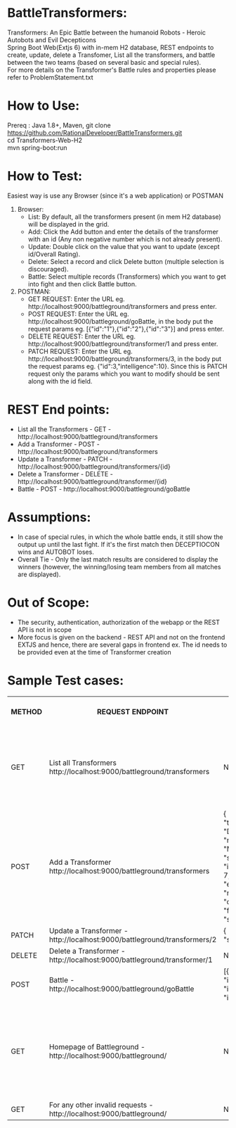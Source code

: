 # BattleTransformers:
Transformers: An Epic Battle between the humanoid Robots - Heroic Autobots and Evil Decepticons<br>
Spring Boot Web(Extjs 6) with in-mem H2 database, REST endpoints to create, update, delete a Transfomer, List all the transformers, and battle between the two teams (based on several basic and special rules).<br>
For more details on the Transformer's Battle rules and properties please refer to ProblemStatement.txt

# How to Use:
Prereq : Java 1.8+, Maven,  git clone https://github.com/RationalDeveloper/BattleTransformers.git
<br> cd Transformers-Web-H2
<br> mvn spring-boot:run

# How to Test:
Easiest way is use any Browser (since it's a web application) or POSTMAN

1. Browser:
    <ul>
      <li> List: By default, all the transformers present (in mem H2 database) will be displayed in the grid.</li>
      <li> Add: Click the Add button and enter the details of the transformer with an id (Any non negative number which is not already present).</li>
      <li> Update: Double click on the value that you want to update (except id/Overall Rating).</li>
      <li> Delete: Select a record and click Delete button (multiple selection is discouraged).</li>
      <li> Battle: Select multiple records (Transformers) which you want to get into fight and then click Battle button.</li>
    </ul>
2. POSTMAN:
    <ul>
      <li> GET REQUEST: Enter the URL eg. http://localhost:9000/battleground/transformers and press enter.</li>
      <li> POST REQUEST: Enter the URL eg. http://localhost:9000/battleground/goBattle, in the body put the request params eg. [{"id":"1"},{"id":"2"},{"id":"3"}] and press enter.</li>
      <li> DELETE REQUEST: Enter the URL eg. http://localhost:9000/battleground/transformer/1 and press enter.</li>
      <li> PATCH REQUEST: Enter the URL eg. http://localhost:9000/battleground/transformers/3, in the body put the request params eg. {"id":3,"intelligence":10}. Since this is PATCH request only the params which you want to modify should be sent along with the id field.</li>
  </ul>
    
# REST End points:
  <ul>
    <li> List all the Transformers - GET - http://localhost:9000/battleground/transformers </li>
    <li> Add a Transformer - POST - http://localhost:9000/battleground/transformers </li>
    <li> Update a Transformer - PATCH - http://localhost:9000/battleground/transformers/{id} </li>
    <li> Delete a Transformer - DELETE - http://localhost:9000/battleground/transformer/{id} </li>
    <li> Battle - POST - http://localhost:9000/battleground/goBattle </li>
  </ul>

# Assumptions:
  <ul>
    <li>In case of special rules, in which the whole battle ends, it still show the output up until the last fight. If it's the first match then DECEPTIOCON wins and AUTOBOT loses.</li>
    <li>Overall Tie - Only the last match results are considered to display the winners (however, the winning/losing team members from all matches are displayed). </li>
  </ul>
  
# Out of Scope:
  <ul>
    <li>The security, authentication, authorization of the webapp or the REST API is not in scope</li>
    <li>More focus is given on the backend - REST API and not on the frontend EXTJS and hence, there are several gaps in frontend ex. The id needs to be provided even at the time of Transformer creation </li>
  </ul>
  
# Sample Test cases:

<table>
  <tr>
    <th>METHOD</th>
    <th>REQUEST ENDPOINT</th>
    <th>BODY (REQUEST PARAMS)</th>
	<th>RESPONSE</th>
  </tr>
  <tr>
    <td>GET</td>
    <td>List all Transformers http://localhost:9000/battleground/transformers</td>
    <td>NONE</td>
	<td>[
    {
        "id": 1,
        "name": "Bluestreak",
        "type": "AUTOBOT",
        "strength": 6,
        "intelligence": 6,
        "speed": 7,
        "endurance": 9,
        "rank": 5,
        "courage": 2,
        "firepower": 9,
        "skill": 7,
        "overallRating": 37
    },
    {
        "id": 2,
        "name": "Hubcap",
        "type": "AUTOBOT",
        "strength": 4,
        "intelligence": 4,
        "speed": 4,
        "endurance": 4,
        "rank": 4,
        "courage": 4,
        "firepower": 4,
        "skill": 4,
        "overallRating": 20
    },
    {
        "id": 3,
        "name": "Soundwave",
        "type": "DECEPTICON",
        "strength": 8,
        "intelligence": 9,
        "speed": 2,
        "endurance": 6,
        "rank": 7,
        "courage": 5,
        "firepower": 6,
        "skill": 10,
        "overallRating": 31
    }</td>
  </tr>
  <tr>
    <td>POST</td>
    <td>Add a Transformer http://localhost:9000/battleground/transformers</td>
    <td>{
	"id":"4",
    "type": "DECEPTICON",
    "name": "Megatron",
    "strength": 7,
    "intelligence": 7,
    "speed": 7,
    "endurance": 7,
    "rank": 7,
    "courage": 7,
    "firepower": 3,
    "skill": 9
}</td>
	<td>{
    "success": true
}</td>
  </tr>
  <tr>
    <td>PATCH</td>
    <td>Update a Transformer - http://localhost:9000/battleground/transformers/2</td>
    <td>{
	"id":2,
	"strength":10
}</td>
	<td>{
    "success": true
}</td>
  </tr>
  <tr>
    <td>DELETE</td>
    <td>Delete a Transformer - http://localhost:9000/battleground/transformer/1</td>
    <td>NONE</td>
	<td>{
    "success": true
}</td>
  </tr>
  <tr>
    <td>POST</td>
    <td>Battle - http://localhost:9000/battleground/goBattle</td>
    <td>[{
	"id":"1"
},
{
	"id":"2"
},
{
	"id":"3"
},
{
	"id":"4"
}]</td>
	<td>{
    "numberOfBattles": 1,
    "tie": 0,
    "winningTeam": "AUTOBOT",
    "winningTeamMembers": "[Predaking]",
    "losingTeam": "DECEPTICON",
    "losingTeamMembers": "[Soundwave]"
}</td>
  </tr>
  <tr>
    <td>GET</td>
    <td>Homepage of Battleground - http://localhost:9000/battleground/</td>
    <td>NONE</td>
	<td>&lt;html&gt;
    &lt;head&gt;
        &lt;meta charset=&quot;ISO-8859-1&quot;&gt;
        &lt;title&gt;Battle Ground&lt;/title&gt;
        &lt;link href = &quot;https://cdnjs.cloudflare.com/ajax/libs/extjs/6.0.0/classic/theme-neptune/resources/theme-neptune-all.css&quot; 
         rel = &quot;stylesheet&quot; /&gt;
        &lt;script type = &quot;text/javascript&quot; 
         src = &quot;https://cdnjs.cloudflare.com/ajax/libs/extjs/6.0.0/ext-all.js&quot;&gt;&lt;/script&gt;
        &lt;script type=&quot;text/javascript&quot; src=&quot;/js/grid.js&quot;&gt;&lt;/script&gt;
    &lt;/head&gt;
    &lt;body&gt;
	
&lt;/body&gt;
&lt;/html&gt;
	</td>
  </tr>
  <tr>
	<td>GET</td>
	<td>For any other invalid requests - http://localhost:9000/battleground/<any-invalid-request></td>
	<td>NONE</td>
	<td>Invalid Request - Please check the endpoint</td>
  </tr>
</table>
